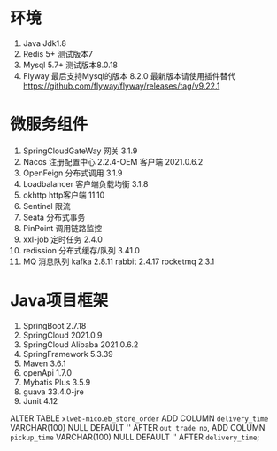 # 环境
1. Java Jdk1.8
2. Redis 5+ 测试版本7
3. Mysql 5.7+  测试版本8.0.18
4. Flyway 最后支持Mysql的版本 8.2.0  最新版本请使用插件替代 https://github.com/flyway/flyway/releases/tag/v9.22.1

# 微服务组件
1. SpringCloudGateWay 网关 3.1.9
2. Nacos 注册配置中心 2.2.4-OEM 客户端 2021.0.6.2
3. OpenFeign 分布式调用 3.1.9
4. Loadbalancer 客户端负载均衡 3.1.8
5. okhttp http客户端 11.10
6. Sentinel 限流
7. Seata 分布式事务
8. PinPoint 调用链路监控
9. xxl-job 定时任务 2.4.0
10. redission 分布式缓存/队列 3.41.0
11. MQ 消息队列 kafka 2.8.11 rabbit 2.4.17  rocketmq 2.3.1


# Java项目框架
1. SpringBoot 2.7.18
2. SpringCloud 2021.0.9
3. SpringCloud Alibaba 2021.0.6.2
4. SpringFramework 5.3.39
4. Maven 3.6.1
5. openApi 1.7.0
6. Mybatis Plus 3.5.9
7. guava 33.4.0-jre
8. Junit 4.12


ALTER TABLE `xlweb-mico`.`eb_store_order`
ADD COLUMN `delivery_time` VARCHAR(100) NULL DEFAULT '' AFTER `out_trade_no`,
ADD COLUMN `pickup_time` VARCHAR(100) NULL DEFAULT '' AFTER `delivery_time`;
